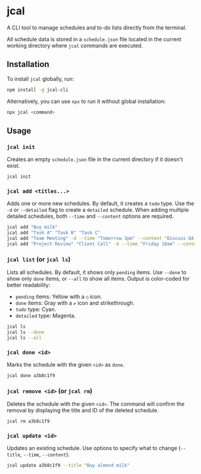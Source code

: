# jcal

A CLI tool to manage schedules and to-do lists directly from the terminal.

All schedule data is stored in a `schedule.json` file located in the current working directory where `jcal` commands are executed.

## Installation

To install `jcal` globally, run:

```bash
npm install -g jcal-cli
```

Alternatively, you can use `npx` to run it without global installation:

```bash
npx jcal <command>
```

## Usage

### `jcal init`

Creates an empty `schedule.json` file in the current directory if it doesn't exist.

```bash
jcal init
```

### `jcal add <titles...>`

Adds one or more new schedules. By default, it creates a `todo` type. Use the `-d` or `--detailed` flag to create a `detailed` schedule. When adding multiple detailed schedules, both `--time` and `--content` options are required.

```bash
jcal add "Buy milk"
jcal add "Task A" "Task B" "Task C"
jcal add "Team Meeting" -d --time "Tomorrow 3pm" --content "Discuss Q4 roadmap"
jcal add "Project Review" "Client Call" -d --time "Friday 10am" --content "Prepare presentation"
```

### `jcal list` (or `jcal ls`)

Lists all schedules. By default, it shows only `pending` items. Use `--done` to show only `done` items, or `--all` to show all items. Output is color-coded for better readability:

*   `pending` items: Yellow with a `○` icon.
*   `done` items: Gray with a `✔` icon and strikethrough.
*   `todo` type: Cyan.
*   `detailed` type: Magenta.

```bash
jcal ls
jcal ls --done
jcal ls --all
```

### `jcal done <id>`

Marks the schedule with the given `<id>` as `done`.

```bash
jcal done a3b8c1f9
```

### `jcal remove <id>` (or `jcal rm`)

Deletes the schedule with the given `<id>`. The command will confirm the removal by displaying the title and ID of the deleted schedule.

```bash
jcal rm a3b8c1f9
```

### `jcal update <id>`

Updates an existing schedule. Use options to specify what to change (`--title`, `--time`, `--content`).

```bash
jcal update a3b8c1f9 --title "Buy almond milk"
```